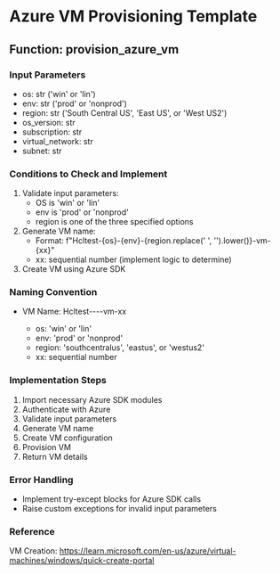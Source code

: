 # Azure VM Provisioning Template

## Function: provision_azure_vm

### Input Parameters
- os: str ('win' or 'lin')
- env: str ('prod' or 'nonprod')
- region: str ('South Central US', 'East US', or 'West US2')
- os_version: str
- subscription: str
- virtual_network: str
- subnet: str

### Conditions to Check and Implement
1. Validate input parameters:
   - OS is 'win' or 'lin'
   - env is 'prod' or 'nonprod'
   - region is one of the three specified options
2. Generate VM name:
   - Format: f"Hcltest-{os}-{env}-{region.replace(' ', '').lower()}-vm-{xx}"
   - xx: sequential number (implement logic to determine)
3. Create VM using Azure SDK

### Naming Convention
- VM Name: Hcltest-<os>-<env>-<region>-vm-xx
  - os: 'win' or 'lin'
  - env: 'prod' or 'nonprod'
  - region: 'southcentralus', 'eastus', or 'westus2'
  - xx: sequential number

### Implementation Steps
1. Import necessary Azure SDK modules
2. Authenticate with Azure
3. Validate input parameters
4. Generate VM name
5. Create VM configuration
6. Provision VM
7. Return VM details

### Error Handling
- Implement try-except blocks for Azure SDK calls
- Raise custom exceptions for invalid input parameters

### Reference
VM Creation: https://learn.microsoft.com/en-us/azure/virtual-machines/windows/quick-create-portal

